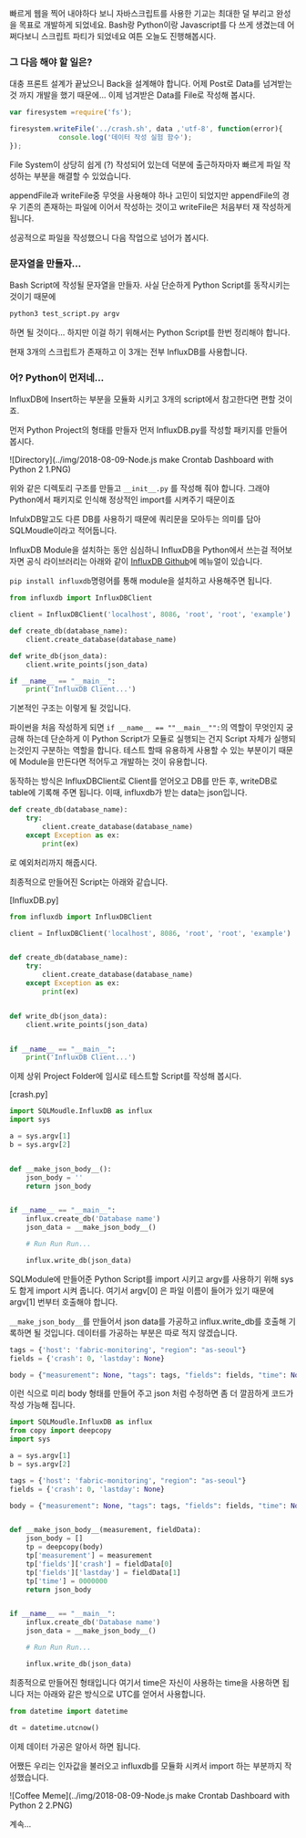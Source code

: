 빠르게 웹을 찍어 내야하다 보니 자바스크립트를 사용한 기교는 최대한 덜 부리고 완성을 목표로 개발하게 되었네요. Bash랑 Python이랑 Javascript를 다 쓰게 생겼는데 어쩌다보니 스크립트 파티가 되었네요 여튼 오늘도 진행해봅시다.



### 그 다음 해야 할 일은?

대충 프론트 설계가 끝났으니 Back을 설계해야 합니다. 어제 Post로 Data를 넘겨받는것 까지 개발을 했기 때문에... 이제 넘겨받은 Data를 File로 작성해 봅시다.

```javascript
var firesystem =require('fs');

firesystem.writeFile('../crash.sh', data ,'utf-8', function(error){
            console.log('데이터 작성 실험 함수');
});
```

File System이 상당히 쉽게 (?) 작성되어 있는데 덕분에 출근하자마자 빠르게 파일 작성하는 부분을 해결할 수 있었습니다.

appendFile과 writeFile중 무엇을 사용해야 하나 고민이 되었지만 appendFile의 경우 기존의 존재하는 파일에 이어서 작성하는 것이고 writeFile은 처음부터 재 작성하게 됩니다.



성공적으로 파일을 작성했으니 다음 작업으로 넘어가 봅시다.



### 문자열을 만들자...

Bash Script에 작성될 문자열을 만들자. 사실 단순하게 Python Script를 동작시키는 것이기 때문에

```bash
python3 test_script.py argv
```

하면 될 것이다... 하지만 이걸 하기 위해서는 Python Script를 한번 정리해야 합니다.

현재 3개의 스크립트가 존재하고 이 3개는 전부 InfluxDB를 사용합니다.



### 어? Python이 먼저네...

InfluxDB에 Insert하는 부분을 모듈화 시키고 3개의 script에서 참고한다면 편할 것이죠.

먼저 Python Project의 형태를 만들자 먼저 InfluxDB.py를 작성할 패키지를 만들어 봅시다.

![Directory](../img/2018-08-09-Node.js make Crontab Dashboard with Python 2 1.PNG)

위와 같은 디렉토리 구조를 만들고 ```__init__.py``` 를 작성해 줘야 합니다. 그래야 Python에서 패키지로 인식해 정상적인 import를 시켜주기 때문이죠

InfulxDB말고도 다른 DB를 사용하기 때문에 쿼리문을 모아두는 의미를 담아 SQLMoudle이라고 적어둡니다.



InfluxDB Module을 설치하는 동안 심심하니 InfluxDB을 Python에서 쓰는걸 적어보자면 공식 라이브러리는 아래와 같이 [InfluxDB Github](https://github.com/influxdata/influxdb-python)에 메뉴얼이 있습니다.

```pip install influxdb```명령어를 통해 module을 설치하고 사용해주면 됩니다.

```python
from influxdb import InfluxDBClient

client = InfluxDBClient('localhost', 8086, 'root', 'root', 'example')

def create_db(database_name):
    client.create_database(database_name)

def write_db(json_data):
    client.write_points(json_data)

if __name__ == "__main__":
    print('InfluxDB Client...')
```

기본적인 구조는 이렇게 될 것입니다. 

파이썬을 처음 작성하게 되면 ```if __name__ == ""__main__"":```의 역할이 무엇인지 궁금해 하는데 단순하게 이 Python Script가 모듈로 실행되는 건지 Script 자체가 실행되는것인지 구분하는 역할을 합니다. 테스트 할때 유용하게 사용할 수 있는 부분이기 때문에 Module을 만든다면 적어두고 개발하는 것이 유용합니다.

동작하는 방식은 InfluxDBClient로 Client를 얻어오고 DB를 만든 후, writeDB로 table에 기록해 주면 됩니다. 이때, influxdb가 받는 data는 json입니다.

```python
def create_db(database_name):
    try:
    	client.create_database(database_name)
    except Exception as ex:
        print(ex)
```
로 예외처리까지 해줍시다.

최종적으로 만들어진 Script는 아래와 같습니다.

[InfluxDB.py]

```python
from influxdb import InfluxDBClient

client = InfluxDBClient('localhost', 8086, 'root', 'root', 'example')


def create_db(database_name):
    try:
        client.create_database(database_name)
    except Exception as ex:
        print(ex)


def write_db(json_data):
    client.write_points(json_data)


if __name__ == "__main__":
    print('InfluxDB Client...')
```

이제 상위 Project Folder에 임시로 테스트할 Script를 작성해 봅시다.

[crash.py]

```python
import SQLMoudle.InfluxDB as influx
import sys

a = sys.argv[1]
b = sys.argv[2]


def __make_json_body__():
    json_body = ''
    return json_body


if __name__ == "__main__":
    influx.create_db('Database name')
    json_data = __make_json_body__()

    # Run Run Run...

    influx.write_db(json_data)
```
SQLModule에 만들어준 Python Script를 import 시키고 argv를 사용하기 위해 sys도 함게 import 시켜 줍니다. 여기서 argv[0] 은 파일 이름이 들어가 있기 때문에 argv[1] 번부터 호출해야 합니다.

```__make_json_body__```를 만들어서 json data를 가공하고 influx.write_db를 호출해 기록하면 될 것입니다. 데이터를 가공하는 부분은 따로 적지 않겠습니다.

```python
tags = {'host': 'fabric-monitoring', "region": "as-seoul"}
fields = {'crash': 0, 'lastday': None}

body = {"measurement": None, "tags": tags, "fields": fields, "time": None}
```

이런 식으로 미리 body 형태를 만들어 주고 json 처럼 수정하면 좀 더 깔끔하게 코드가 작성 가능해 집니다.

```python
import SQLMoudle.InfluxDB as influx
from copy import deepcopy
import sys

a = sys.argv[1]
b = sys.argv[2]

tags = {'host': 'fabric-monitoring', "region": "as-seoul"}
fields = {'crash': 0, 'lastday': None}

body = {"measurement": None, "tags": tags, "fields": fields, "time": None}


def __make_json_body__(measurement, fieldData):
    json_body = []
    tp = deepcopy(body)
    tp['measurement'] = measurement
    tp['fields']['crash'] = fieldData[0]
    tp['fields']['lastday'] = fieldData[1]
    tp['time'] = 0000000
    return json_body


if __name__ == "__main__":
    influx.create_db('Database name')
    json_data = __make_json_body__()

    # Run Run Run...

    influx.write_db(json_data)
```

최종적으로 만들어진 형태입니다 여기서 time은 자신이 사용하는 time을 사용하면 됩니다 저는 아래와 같은 방식으로 UTC를 얻어서 사용합니다.

```python
from datetime import datetime

dt = datetime.utcnow()
```

이제 데이터 가공은 알아서 하면 됩니다.

어쨌든 우리는 인자값을 불러오고 influxdb를 모듈화 시켜서 import 하는 부분까지 작성했습니다.

![Coffee Meme](../img/2018-08-09-Node.js make Crontab Dashboard with Python 2 2.PNG)

계속...